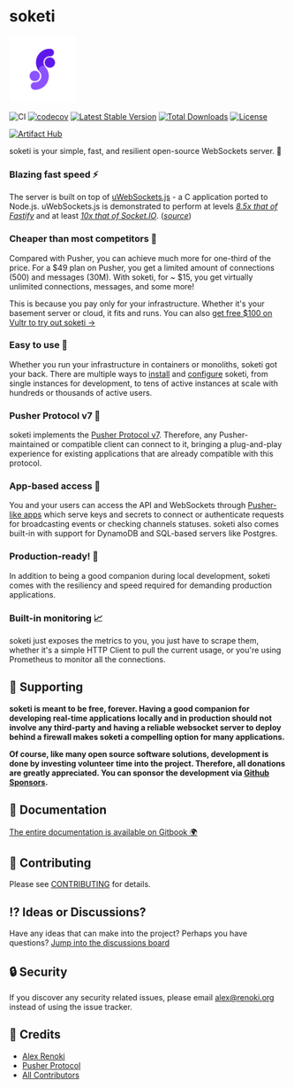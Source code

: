 soketi
======

<img src="assets/logo.png" width="120" />

![CI](https://github.com/soketi/soketi/workflows/CI/badge.svg?branch=master)
[![codecov](https://codecov.io/gh/soketi/soketi/branch/master/graph/badge.svg)](https://codecov.io/gh/soketi/soketi/branch/master)
[![Latest Stable Version](https://img.shields.io/github/v/release/soketi/soketi)](https://www.npmjs.com/package/@soketi/soketi)
[![Total Downloads](https://img.shields.io/npm/dt/@soketi/soketi)](https://www.npmjs.com/package/@soketi/soketi)
[![License](https://img.shields.io/npm/l/@soketi/soketi)](https://www.npmjs.com/package/@soketi/soketi)

[![Artifact Hub](https://img.shields.io/endpoint?url=https://artifacthub.io/badge/repository/soketi)](https://artifacthub.io/packages/search?repo=soketi)

soketi is your simple, fast, and resilient open-source WebSockets server. 📣

### Blazing fast speed ⚡

The server is built on top of [uWebSockets.js](https://github.com/uNetworking/uWebSockets.js) - a C application ported to Node.js. uWebSockets.js is demonstrated to perform at levels [_8.5x that of Fastify_](https://alexhultman.medium.com/serving-100k-requests-second-from-a-fanless-raspberry-pi-4-over-ethernet-fdd2c2e05a1e) and at least [_10x that of Socket.IO_](https://medium.com/swlh/100k-secure-websockets-with-raspberry-pi-4-1ba5d2127a23). ([_source_](https://github.com/uNetworking/uWebSockets.js))

### Cheaper than most competitors 🤑

Compared with Pusher, you can achieve much more for one-third of the price. For a $49 plan on Pusher, you get a limited amount of connections (500) and messages (30M). With soketi, for ~ $15, you get virtually unlimited connections, messages, and some more!

This is because you pay only for your infrastructure. Whether it's your basement server or cloud, it fits and runs. You can also  [get free $100 on Vultr to try out soketi →](https://www.vultr.com/?ref=9032189-8H)

### Easy to use 👶

Whether you run your infrastructure in containers or monoliths, soketi got your back. There are multiple ways to [install](getting-started/installation/) and [configure](getting-started/environment-variables.md) soketi, from single instances for development, to tens of active instances at scale with hundreds or thousands of active users.

### Pusher Protocol v7 📡

soketi implements the [Pusher Protocol v7](https://pusher.com/docs/channels/library\_auth\_reference/pusher-websockets-protocol#version-7-2017-11). Therefore, any Pusher-maintained or compatible client can connect to it, bringing a plug-and-play experience for existing applications that are already compatible with this protocol.

### App-based access 🔐

You and your users can access the API and WebSockets through [Pusher-like apps](app-management/introduction.md) which serve keys and secrets to connect or authenticate requests for broadcasting events or checking channels statuses. soketi also comes built-in with support for DynamoDB and SQL-based servers like Postgres.

### Production-ready! 🤖

In addition to being a good companion during local development, soketi comes with the resiliency and speed required for demanding production applications.

### Built-in monitoring 📈

soketi just exposes the metrics to you, you just have to scrape them, whether it's a simple HTTP Client to pull the current usage, or you're using Prometheus to monitor all the connections.

## 🤝 Supporting

**soketi is meant to be free, forever. Having a good companion for developing real-time applications locally and in production should not involve any third-party and having a reliable websocket server to deploy behind a firewall makes soketi a compelling option for many applications.**

**Of course, like many open source software solutions, development is done by investing volunteer time into the project. Therefore, all donations are greatly appreciated. You can sponsor the development via **[**Github Sponsors**](https://github.com/sponsors/rennokki)**.**

## 📃 Documentation

[The entire documentation is available on Gitbook 🌍](https://rennokki.gitbook.io/soketi-docs/)

## 🤝 Contributing

Please see [CONTRIBUTING](CONTRIBUTING.md) for details.

## ⁉ Ideas or Discussions?

Have any ideas that can make into the project? Perhaps you have questions? [Jump into the discussions board](https://github.com/soketi/soketi/discussions)

## 🔒  Security

If you discover any security related issues, please email alex@renoki.org instead of using the issue tracker.

## 🎉 Credits

- [Alex Renoki](https://github.com/rennokki)
- [Pusher Protocol](https://pusher.com/docs/channels/library_auth_reference/pusher-websockets-protocol)
- [All Contributors](../../contributors)
